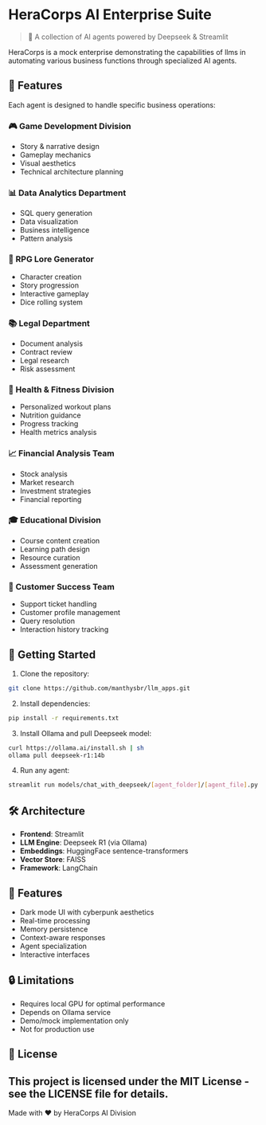 # HeraCorps AI Enterprise Suite
> 🤖 A collection of AI agents powered by Deepseek & Streamlit

HeraCorps is a mock enterprise demonstrating the capabilities of llms in automating various business functions through specialized AI agents.

## 🌟 Features

Each agent is designed to handle specific business operations:

### 🎮 Game Development Division
- Story & narrative design
- Gameplay mechanics
- Visual aesthetics
- Technical architecture planning

### 📊 Data Analytics Department
- SQL query generation
- Data visualization
- Business intelligence
- Pattern analysis

### 🎲 RPG Lore Generator
- Character creation
- Story progression
- Interactive gameplay
- Dice rolling system

### 📚 Legal Department
- Document analysis
- Contract review
- Legal research
- Risk assessment

### 💪 Health & Fitness Division
- Personalized workout plans
- Nutrition guidance
- Progress tracking
- Health metrics analysis

### 📈 Financial Analysis Team
- Stock analysis
- Market research
- Investment strategies
- Financial reporting

### 🎓 Educational Division
- Course content creation
- Learning path design
- Resource curation
- Assessment generation

### 🤝 Customer Success Team
- Support ticket handling
- Customer profile management
- Query resolution
- Interaction history tracking

## 🚀 Getting Started

1. Clone the repository:
```bash
git clone https://github.com/manthysbr/llm_apps.git
```

2. Install dependencies:
```bash
pip install -r requirements.txt
```

3. Install Ollama and pull Deepseek model:
```bash
curl https://ollama.ai/install.sh | sh
ollama pull deepseek-r1:14b
```

4. Run any agent:
```bash
streamlit run models/chat_with_deepseek/[agent_folder]/[agent_file].py
```

## 🛠️ Architecture

- **Frontend**: Streamlit
- **LLM Engine**: Deepseek R1 (via Ollama)
- **Embeddings**: HuggingFace sentence-transformers
- **Vector Store**: FAISS
- **Framework**: LangChain

## 🎨 Features

- Dark mode UI with cyberpunk aesthetics
- Real-time processing
- Memory persistence
- Context-aware responses
- Agent specialization
- Interactive interfaces

## 🔒 Limitations

- Requires local GPU for optimal performance
- Depends on Ollama service
- Demo/mock implementation only
- Not for production use

## 📜 License

This project is licensed under the MIT License - see the LICENSE file for details.
---
Made with ❤️ by HeraCorps AI Division